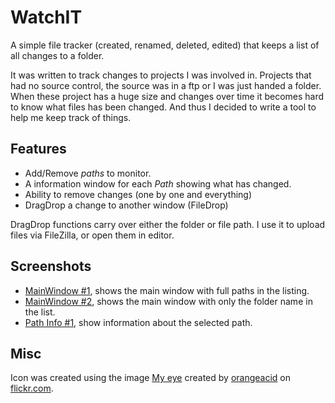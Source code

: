 # WatchIT

A simple file tracker (created, renamed, deleted, edited) that keeps a list
of all changes to a folder.

It was written to track changes to projects I was involved in. Projects that
had no source control, the source was in a ftp or I was just handed a folder.
When these project has a huge size and changes over time it becomes hard to
know what files has been changed. And thus I decided to write a tool to help
me keep track of things.

## Features

* Add/Remove *paths* to monitor.
* A information window for each *Path* showing what has changed.
* Ability to remove changes (one by one and everything)
* DragDrop a change to another window (FileDrop)

DragDrop functions carry over either the folder or file path. I use it to
upload files via FileZilla, or open them in editor.

## Screenshots

* [MainWindow #1][ss1], shows the main window with full paths in the listing.
* [MainWindow #2][ss2], shows the main window with only the folder name in the list.
* [Path Info #1][ss3], show information about the selected path.
	
## Misc

Icon was created using the image [My eye][myeye] created by
[orangeacid][orangeacid] on [flickr.com][flickr.com].

[orangeacid]: http://www.flickr.com/photos/orangeacid "orangeacid on flickr.com"
[flickr.com]: http://www.flickr.com "flickr.com"
[myeye]: http://www.flickr.com/photos/orangeacid/234358923 "My eye"
[ss1]: http://www.flickr.com/photos/egilkh/5490675965/ "MainWindow #1"
[ss2]: http://www.flickr.com/photos/egilkh/5490675995/ "MainWindow #2"
[ss3]: http://www.flickr.com/photos/egilkh/5490676021/ "Path Info #1"